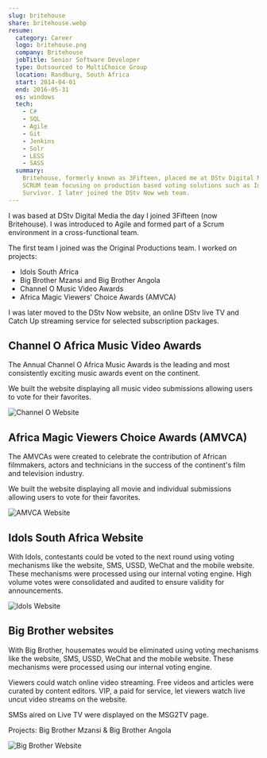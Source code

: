 ```yaml
---
slug: britehouse
share: britehouse.webp
resume:
  category: Career
  logo: britehouse.png
  company: Britehouse
  jobTitle: Senior Software Developer
  type: Outsourced to MultiChoice Group
  location: Randburg, South Africa
  start: 2014-04-01
  end: 2016-05-31
  os: windows
  tech:
    - C#
    - SQL
    - Agile
    - Git
    - Jenkins
    - Solr
    - LESS
    - SASS
  summary:
    Britehouse, formerly known as 3Fifteen, placed me at DStv Digital Media. I joined an Agile
    SCRUM team focusing on production based voting solutions such as Idols, Big Brother and
    Survivor. I later joined the DStv Now web team.
---
```


I was based at DStv Digital Media the day I joined 3Fifteen (now Britehouse). I was introduced to Agile and formed part of a Scrum environment in a cross-functional team.

The first team I joined was the Original Productions team. I worked on projects:

- Idols South Africa
- Big Brother Mzansi and Big Brother Angola
- Channel O Music Video Awards
- Africa Magic Viewers' Choice Awards (AMVCA)

I was later moved to the DStv Now website, an online DStv live TV and Catch Up streaming service for selected subscription packages.

## Channel O Africa Music Video Awards

The Annual Channel O Africa Music Awards is the leading and most consistently exciting music awards event on the continent.

We built the website displaying all music video submissions allowing users to vote for their favorites.

![Channel O Website](https://media-exp2.licdn.com/dms/image/C4E2DAQFALPTqVuCBbA/profile-treasury-image-shrink_800_800/0/1597110309320?e=1654873200&v=beta&t=aRYttGlPxiV9yZb9NPTWZqvFLoNwL2hIGp8MkaEe7Xg 'Channel O Website')

## Africa Magic Viewers Choice Awards (AMVCA)

The AMVCAs were created to celebrate the contribution of African filmmakers, actors and technicians in the success of the continent's film and television industry.

We built the website displaying all movie and individual submissions allowing users to vote for their favorites.

![AMVCA Website](https://media-exp2.licdn.com/dms/image/C4E2DAQFu1ATOlseLpg/profile-treasury-image-shrink_800_800/0/1602150356342?e=1654873200&v=beta&t=zH1ZUoLO9UfXfc4o9sRwB8-yXuFOeh9AzmdUkjwoUtc 'AMVCA Website')

## Idols South Africa Website

With Idols, contestants could be voted to the next round using voting mechanisms like the website, SMS, USSD, WeChat and the mobile website. These mechanisms were processed using our internal voting engine. High volume votes were consolidated and audited to ensure validity for announcements.

![Idols Website](https://media-exp2.licdn.com/dms/image/C4E2DAQGMu-Mws1kIAA/profile-treasury-image-shrink_800_800/0/1602262537955?e=1654873200&v=beta&t=t13PqhiO4tWqock_mYQqeeLg5lUyGNvWoXJ3z1Dgsa8 'Idols Website')

## Big Brother websites

With Big Brother, housemates would be eliminated using voting mechanisms like the website, SMS, USSD, WeChat and the mobile website. These mechanisms were processed using our internal voting engine.

Viewers could watch online video streaming. Free videos and articles were curated by content editors. VIP, a paid for service, let viewers watch live uncut video streams on the website.

SMSs aired on Live TV were displayed on the MSG2TV page.

Projects: Big Brother Mzansi & Big Brother Angola

![Big Brother Website](https://media-exp2.licdn.com/dms/image/C4E2DAQEzh7DaZffmgw/profile-treasury-image-shrink_800_800/0/1602149326236?e=1654873200&v=beta&t=eeSbf5vutEivGCt4zyBRztrKurNexesV-Z2wMz5_8Po 'Big Brother Website')
